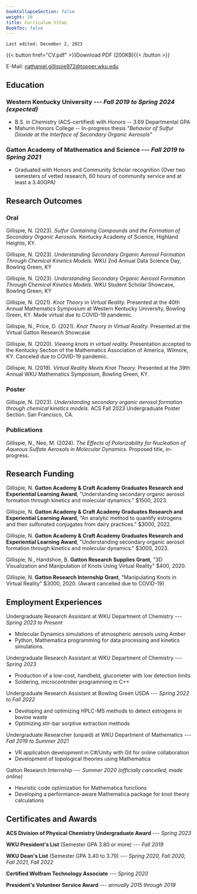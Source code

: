 ```yaml
---
bookCollapseSection: false
weight: 20
title: Curriculum Vitae
BookToc: false
---
```


```
Last edited: December 2, 2023
```

{{< button href="CV.pdf" >}}Download PDF (200KB){{< /button >}}

E-Mail: [nathaniel.gillispie972@topper.wku.edu](mailto:"nathaniel.gillispie972@topper.wku.edu")



## Education

### Western Kentucky University --- _Fall 2019 to Spring 2024 (expected)_
- B.S. in Chemistry (ACS-certified) with Honors -- 3.69 Departmental GPA
- Mahurin Honors College -- In-progress thesis _"Behavior of Sulfur Dioxide at the Interface of Secondary Organic Aerosols"_
### Gatton Academy of Mathematics and Science --- _Fall 2019 to Spring 2021_
- Graduated with Honors and Community Scholar recognition (Over two semesters of vetted research, 60 hours of community service and at least a 3.40GPA)
## Research Outcomes

### Oral
Gillispie, N. (2023). *Sulfur Containing Compounds and the Formation of Secondary Organic Aerosols.* Kentucky Academy of Science, Highland Heights, KY.

Gillispie, N. (2023). *Understanding Secondary Organic Aerosol Formation Through Chemical Kinetics Models.* WKU 2nd Annual Data Science Day, Bowling Green, KY

Gillispie, N. (2023). *Understanding Secondary Organic Aerosol Formation Through Chemical Kinetics Models.* WKU Student Scholar Showcase, Bowling Green, KY

Gillispie, N. (2021). *Knot Theory in Virtual Reality.* Presented at the 40th Annual Mathematics Symposium at Western Kentucky University, Bowling Green, KY. Made virtual due to COVID-19 pandemic.

Gillispie, N., Price, D. (2021). *Knot Theory in Virtual Reality.* Presented at the Virtual Gatton Research Showcase

Gillispie, N. (2020). *Viewing knots in virtual reality.* Presentation accepted to the Kentucky Section of the Mathematics Association of America, Wilmore, KY. Canceled due to COVID-19 pandemic. 

Gillispie, N. (2019). *Virtual Reality Meets Knot Theory.* Presented at the 39th Annual WKU Mathematics Symposium, Bowling Green, KY.

### Poster
Gillispie, N. (2023). *Understanding secondary organic aerosol formation through chemical kinetics models.* ACS Fall 2023 Undergraduate Poster Section. San Francisco, CA.

### Publications
Gillispie, N., Nee, M. (2024). *The Effects of Polarizability for Nucleation of Aqueous Sulfate Aerosols in Molecular Dynamics.* Proposed title, in-progress.

## Research Funding

Gillispie, N. **Gatton Academy & Craft Academy Graduates Research and Experiential Learning Award**, "Understanding secondary organic aerosol formation through kinetics and molecular dynamics." $1500, 2023.

Gillispie, N. **Gatton Academy & Craft Academy Graduates Research and Experiential Learning Award**, "An analytic method to quantify estrogens and their sulfonated conjugates from dairy practices." $3000, 2022.

Gillispie, N. **Gatton Academy & Craft Academy Graduates Research and Experiential Learning Award**, "Understanding secondary organic aerosol formation through kinetics and molecular dynamics." $3000, 2023.

Gillispie, N., Handshoe, B. **Gatton Research Supplies Grant**, "3D Visualization and Manipulation of Knots Using Virtual Reality" $400, 2020. 

Gillispie, N. **Gatton Research Internship Grant**, "Manipulating Knots in Virtual Reality" $3000, 2020. (Award cancelled due to COVID-19)

## Employment Experiences

Undergraduate Research Assistant at WKU Department of Chemistry --- *Spring 2023 to Present*
- Molecular Dynamics simulations of atmospheric aerosols using Amber
- Python, Mathematica programming for data processing and kinetics simulations.

Undergraduate Research Assistant at WKU Department of Chemistry --- *Spring 2023*
- Production of a low-cost, handheld, glucometer with low detection limits
- Soldering, microcontroller programming in C++

Undergraduate Research Assistant at Bowling Green USDA --- *Spring 2022 to Fall 2022*
- Developing and optimizing HPLC-MS methods to detect estrogens in bovine waste
- Optimizing stir-bar sorptive extraction methods

Undergraduate Researcher (unpaid) at WKU Department of Mathematics --- *Fall 2019 to Summer 2021*
- VR application development in C#/Unity with Git for online collaboration
- Development of topological theories using Mathematica

Gatton Research Internship --- *Summer 2020 (officially cancelled; made online)*
- Heuristic code optimization for Mathematica functions
- Developing a performance-aware Mathematica package for knot theory calculations

## Certificates and Awards

**ACS Division of Physical Chemistry Undergraduate Award** --- *Spring 2023*

**WKU President's List** (Semester GPA 3.80 or more) --- *Fall 2019*

**WKU Dean's List** (Semester GPA 3.40 to 3.79) --- *Spring 2020, Fall 2020, Fall 2021, Fall 2022*

**Certified Wolfram Technology Associate** --- *Spring 2020*

**President's Volunteer Service Award** --- *annually 2015 through 2019*